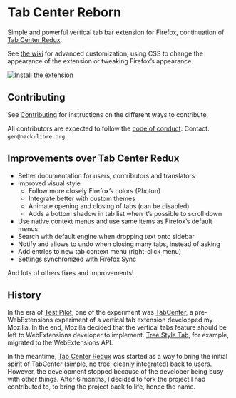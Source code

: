 # Tab Center Reborn

Simple and powerful vertical tab bar extension for Firefox, continuation of [Tab Center Redux](https://github.com/eoger/tabcenter-redux).

See [the wiki](https://framagit.org/ariasuni/tabcenter-reborn/wikis/home) for advanced customization, using CSS to change the appearance of the extension or tweaking Firefox’s appearance.

[![Install the extension](https://addons.cdn.mozilla.net/static/img/addons-buttons/AMO-button_2.png)](https://addons.mozilla.org/firefox/addon/tabcenter-reborn/)

## Contributing

See [Contributing](https://framagit.org/ariasuni/tabcenter-reborn/blob/main/CONTRIBUTING.md) for instructions on the different ways to contribute.

All contributors are expected to follow the [code of conduct](https://www.contributor-covenant.org/version/1/4/code-of-conduct). Contact: `gen@hack-libre.org`.

## Improvements over Tab Center Redux

- Better documentation for users, contributors and translators
- Improved visual style
  - Follow more closely Firefox’s colors (Photon)
  - Integrate better with custom themes
  - Animate opening and closing of tabs (can be disabled)
  - Adds a bottom shadow in tab list when it’s possible to scroll down
- Use native context menus and use same items as Firefox’s default menus
- Search with default engine when dropping text onto sidebar
- Notify and allows to undo when closing many tabs, instead of asking
- Add entries to new tab context menu (right-click menu)
- Settings synchronized with Firefox Sync

And lots of others fixes and improvements!

## History

In the era of [Test Pilot](https://testpilot.firefox.com/), one of the experiment was [TabCenter](https://github.com/bwinton/TabCenter), a pre-WebExtensions experiment of a vertical tab extension developped my Mozilla. In the end, Mozilla decided that the vertical tabs feature should be left to WebExtensions developer to implement. [Tree Style Tab](https://addons.mozilla.org/fr/firefox/addon/tree-style-tab/), for example, migrated to the WebExtensions API.

In the meantime, [Tab Center Redux](https://github.com/eoger/tabcenter-redux) was started as a way to bring the initial spirit of TabCenter (simple, no tree, cleanly integrated) back to users. However, the development stopped because of the developer being busy with other things. After 6 months, I decided to fork the project I had contributed to, to bring the project back to life, hence the name.
